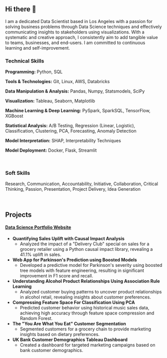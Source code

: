 ## Hi there 👋

I am a dedicated Data Scientist based in Los Angeles with a passion for solving business problems through Data Science techniques and effectively communicating insights to stakeholders using visualizations. With a systematic and creative approach, I consistently aim to add tangible value to teams, businesses, and end-users. I am committed to continuous learning and self-improvement.

### Technical Skills

**Programming:** Python, SQL

**Tools & Technologies:** Git, Linux, AWS, Databricks

**Data Manipulation & Analysis:** Pandas, Numpy, Statsmodels, SciPy

**Visualization:** Tableau, Seaborn, Matplotlib

**Machine Learning & Deep Learning:** PySpark, SparkSQL, TensorFlow, XGBoost

**Statistical Analysis:** A/B Testing, Regression (Linear, Logistic), Classification, Clustering, PCA, Forecasting, Anomaly Detection

**Model Interpretation:** SHAP, Interpretability Techniques

**Model Deployment:** Docker, Flask, Streamlit

<br>

### Soft Skills
Research, Communication, Accountability, Initiative, Collaboration, Critical Thinking, Passion, Presentation, Project Delivery, Idea Generation

<br>

## Projects

#### [Data Science Portfolio Website](https://dagartga.github.io/)

- **Quantifying Sales Uplift with Causal Impact Analysis**
    - Analyzed the impact of a "Delivery Club" special on sales for a grocery retailer using a Python causal impact library, revealing a 41.1% uplift in sales.
- **Web App for Parkinson's Prediction using Boosted Models**
    - Developed a predictive model for Parkinson's severity using boosted tree models with feature engineering, resulting in significant improvement in F1 score and recall.
- **Understanding Alcohol Product Relationships Using Association Rule Learning**
    - Analyzed customer buying patterns to uncover product relationships in alcohol retail, revealing insights about customer preferences.
- **Compressing Feature Space For Classification Using PCA**
    - Predicted customer behavior using historical music sales data, achieving high accuracy through feature space compression and Random Forest.
- **The "You Are What You Eat" Customer Segmentation**
    - Segmented customers for a grocery chain to provide marketing insights based on dietary preferences.
- **UK Bank Customer Demographics Tableau Dashboard**
    - Created a dashboard for targeted marketing campaigns based on bank customer demographics.


<!--
**dagartga/dagartga** is a ✨ _special_ ✨ repository because its `README.md` (this file) appears on your GitHub profile.

Here are some ideas to get you started:

- 🔭 I’m currently working on ...
- 🌱 I’m currently learning ...
- 👯 I’m looking to collaborate on ...
- 🤔 I’m looking for help with ...
- 💬 Ask me about ...
- 📫 How to reach me: ...
- 😄 Pronouns: ...
- ⚡ Fun fact: ...
-->
